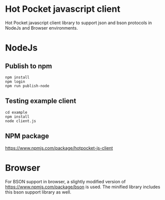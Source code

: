 # Hot Pocket javascript client
Hot Pocket javascript client library to support json and bson protocols in NodeJs and Browser environments.

# NodeJs

## Publish to npm
```
npm install
npm login
npm run publish-node
```

## Testing example client
```
cd example
npm install
node client.js
```

## NPM package
https://www.npmjs.com/package/hotpocket-js-client


# Browser
For BSON support in browser, a slightly modified version of https://www.npmjs.com/package/bson is used. The minified library includes this bson support library as well.